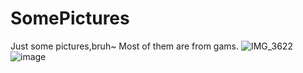 # SomePictures
Just some pictures,bruh~
Most of them are from gams.
![IMG_3622](https://user-images.githubusercontent.com/113322733/206075412-c96aca43-e2a5-4589-b0ed-3aa898d1246b.jpeg)
![image](https://user-images.githubusercontent.com/113322733/206075419-fb69ef20-bb8d-4093-9741-73635de43b13.gif)

